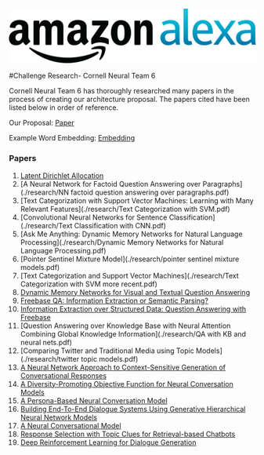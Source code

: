 ![Stabl logo](./research/logo.png)

#Challenge Research- Cornell Neural Team 6


Cornell Neural Team 6 has thoroughly researched many papers in the process of creating our architecture proposal. The papers cited have been listed below in order of reference.

Our Proposal: [Paper](https://github.com/Renmusxd/Alexa-Challenge/blob/master/latex/prop.pdf)

Example Word Embedding: [Embedding](./research/statement_embedding.pdf)
### Papers 

1. [Latent Dirichlet Allocation](./research/Latent-dirichlet-allocation.pdf)
2. [A Neural Network for Factoid Question Answering over Paragraphs](./research/NN factoid question answering over paragraphs.pdf)
3. [Text Categorization with Support Vector Machines: Learning with Many Relevant Features](./research/Text Categorization with SVM.pdf)
4. [Convolutional Neural Networks for Sentence Classification](./research/Text Classification with CNN.pdf)
5. [Ask Me Anything: Dynamic Memory Networks for Natural Language Processing](./research/Dynamic Memory Networks for Natural Language Processing.pdf)
6. [Pointer Sentinel Mixture Model](./research/pointer sentinel mixture models.pdf)
7. [Text Categorization and Support Vector Machines](./research/Text Categorization with SVM more recent.pdf)
8. [Dynamic Memory Networks for Visual and Textual Question Answering](./research/DMN+.pdf)
9. [Freebase QA: Information Extraction or Semantic Parsing?](./research/yao-ie-sp-acl2014.pdf)
10. [Information Extraction over Structured Data: Question Answering with Freebase](./research/yao-jacana-freebase-acl2014.pdf)
11. [Question Answering over Knowledge Base with Neural Attention Combining Global Knowledge Information](./research/QA with KB and neural nets.pdf)
12. [Comparing Twitter and Traditional Media using Topic Models](./research/twitter topic models.pdf)
13. [A Neural Network Approach to Context-Sensitive Generation of Conversational Responses](./research/1506.06714v1.pdf)
14. [A Diversity-Promoting Objective Function for Neural Conversation Models](./research/1510.03055v3.pdf)
15. [A Persona-Based Neural Conversation Model](./research/1603.06155v2.pdf)
16. [Building End-To-End Dialogue Systems
Using Generative Hierarchical Neural Network Models](./research/1507.04808v3.pdf)
17. [A Neural Conversational Model](./research/1506.05869v3.pdf)
18. [Response Selection with Topic Clues for Retrieval-based Chatbots](./research/1605.00090v3.pdf)
19. [Deep Reinforcement Learning for Dialogue Generation](./research/1606.01541v4.pdf)